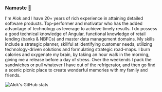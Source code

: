 ### Namaste :pray: 

I'm Alok and I have 20+ years of rich experience in attaining detailed software products. Top-performer and motivator who has the added advantage of technology as leverage to achieve timely results. I do possess a good technical knowledge of Angular, functional knowledge of retail lending (banks & NBFCs) and master data management domains. My skills include a strategic planner, skillful at identifying customer needs, utilizing technology-driven solutions and formulating strategic road-maps. I burn calories and oxygenate my brain, by taking an hour walk in the morning, giving me a release before a day of stress. Over the weekends I pack the sandwiches or pull whatever I have out of the refrigerator, and then go find a scenic picnic place to create wonderful memories with my family and friends.

<!--
[![Alok's GitHub stats](https://github-readme-stats.vercel.app/api?username=alok-nakhate)](https://github.com/alok-nakhate/github-readme-stats) 
[![Top Langs](https://github-readme-stats.vercel.app/api/top-langs/?username=alok-nakhate&layout=compact)](https://github.com/anuraghazra/github-readme-stats)
-->

![Alok's GitHub stats](https://github-readme-stats.vercel.app/api?username=alok-nakhate&show_icons=true&include_all_commits=true&&hide=stars,issues)

<!--
**alok-nakhate/alok-nakhate** is a ✨ _special_ ✨ repository because its `README.md` (this file) appears on your GitHub profile.

Here are some ideas to get you started:

- 🔭 I’m currently working on ...
- 🌱 I’m currently learning ...
- 👯 I’m looking to collaborate on ...
- 🤔 I’m looking for help with ...
- 💬 Ask me about ...
- 📫 How to reach me: ...
- 😄 Pronouns: ...
- ⚡ Fun fact: ...
-->
